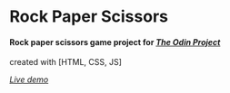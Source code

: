 # Rock Paper Scissors
#### Rock paper scissors game project for *[The Odin Project](https://www.theodinproject.com/)*
created with [HTML, CSS, JS]

*[Live demo](https://xdsolrac.github.io/rock-paper-scissors/)*
